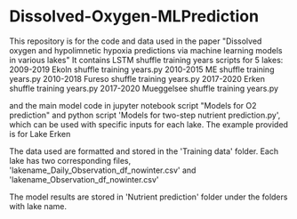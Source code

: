 # Dissolved-Oxygen-MLPrediction
This repository is for the code and data used in the paper "Dissolved oxygen and hypolimnetic hypoxia predictions via machine learning models in various lakes"
It contains LSTM shuffle training years scripts for 5 lakes: 
2009-2019 Ekoln shuffle training years.py
2010-2015 ME shuffle training years.py
2010-2018 Fureso shuffle training years.py
2017-2020 Erken shuffle training years.py
2017-2020 Mueggelsee shuffle training years.py

and the main model code in jupyter notebook script "Models for O2 prediction" and python script 'Models for two-step nutrient prediction.py',
which can be used with specific inputs for each lake. The example provided is for Lake Erken

The data used are formatted and stored in the 'Training data' folder. Each lake has two corresponding files, 'lakename_Daily_Observation_df_nowinter.csv'
and 'lakename_Observation_df_nowinter.csv' 

The model results are stored in 'Nutrient prediction' folder under the folders with lake name.
